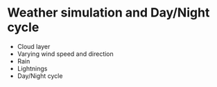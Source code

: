 # Weather simulation and Day/Night cycle

* Cloud layer
* Varying wind speed and direction
* Rain
* Lightnings
* Day/Night cycle
